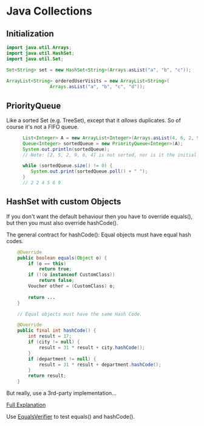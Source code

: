 # Java Collections

## Initialization

```java
import java.util.Arrays;
import java.util.HashSet;
import java.util.Set;

Set<String> set = new HashSet<String>(Arrays.asList("a", "b", "c"));
  
ArrayList<String> orderedUserVisits = new ArrayList<String>(
                Arrays.asList("a", "b", "c", "d"));

```

## PriorityQueue

Like a sorted Set (e.g. TreeSet), except that it *allows* duplicates.
So of course it's not a FIFO queue.

```java
      List<Integer> A = new ArrayList<Integer>(Arrays.asList(4, 6, 2, 9, 5, 2));
      Queue<Integer> sortedQueue = new PriorityQueue<Integer>(A);
      System.out.println(sortedQueue);
      // Note: [2, 5, 2, 9, 6, 4] is not sorted, nor is it the initial order.

      while (sortedQueue.size() != 0) {
         System.out.print(sortedQueue.poll() + " ");
      }
      // 2 2 4 5 6 9
```

## HashSet with custom Objects

If you don't want the default behaviour then you have to override equals(), but then you must also override hashCode().

The general contract for hashCode(): Equal objects must have equal hash codes.

```java
    @Override
    public boolean equals(Object o) {
        if (o == this)
            return true;
        if (!(o instanceof CustomClass))
            return false;
        Voucher other = (CustomClass) o;
        
        return ...
    }

    // Equal objects must have the same Hash Code.

    @Override
    public final int hashCode() {
        int result = 17;
        if (city != null) {
            result = 31 * result + city.hashCode();
        }
        if (department != null) {
            result = 31 * result + department.hashCode();
        }
        return result;
    }

```

But really, use a 3rd-party implementation...

[Full Explanation](https://www.baeldung.com/java-equals-hashcode-contracts)

Use [EqualsVerifier](https://jqno.nl/equalsverifier/) to test equals() and hashCode().
